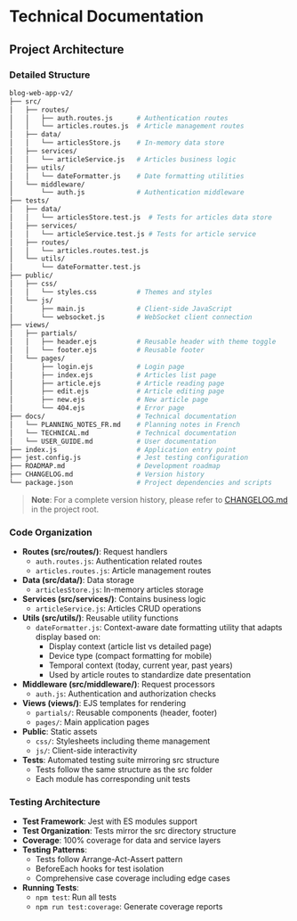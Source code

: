 # Technical Documentation

## Project Architecture

### Detailed Structure
```bash
blog-web-app-v2/
├── src/
│   ├── routes/
│   │   ├── auth.routes.js      # Authentication routes
│   │   └── articles.routes.js  # Article management routes
│   ├── data/
│   │   └── articlesStore.js    # In-memory data store
│   ├── services/
│   │   └── articleService.js   # Articles business logic
│   ├── utils/
│   │   └── dateFormatter.js    # Date formatting utilities
│   └── middleware/
│       └── auth.js             # Authentication middleware
├── tests/
│   ├── data/
│   │   └── articlesStore.test.js  # Tests for articles data store
│   ├── services/
│   │   └── articleService.test.js # Tests for article service
│   ├── routes/
│   │   └── articles.routes.test.js
│   └── utils/
│       └── dateFormatter.test.js
├── public/
│   ├── css/
│   │   └── styles.css          # Themes and styles
│   └── js/
│       ├── main.js             # Client-side JavaScript
│       └── websocket.js        # WebSocket client connection
├── views/
│   ├── partials/
│   │   ├── header.ejs          # Reusable header with theme toggle
│   │   └── footer.ejs          # Reusable footer
│   └── pages/
│       ├── login.ejs           # Login page
│       ├── index.ejs           # Articles list page
│       ├── article.ejs         # Article reading page
│       ├── edit.ejs            # Article editing page
│       ├── new.ejs             # New article page
│       └── 404.ejs             # Error page
├── docs/                       # Technical documentation
│   └── PLANNING_NOTES_FR.md    # Planning notes in French
│   └── TECHNICAL.md            # Technical documentation
│   └── USER_GUIDE.md           # User documentation
├── index.js                    # Application entry point
├── jest.config.js              # Jest testing configuration
├── ROADMAP.md                  # Development roadmap
├── CHANGELOG.md                # Version history
└── package.json                # Project dependencies and scripts
```

> **Note**: For a complete version history, please refer to [CHANGELOG.md](../CHANGELOG.md) in the project root.

### Code Organization
- **Routes (src/routes/)**: Request handlers
  - `auth.routes.js`: Authentication related routes
  - `articles.routes.js`: Article management routes
- **Data (src/data/)**: Data storage
  - `articlesStore.js`: In-memory articles storage
- **Services (src/services/)**: Contains business logic
  - `articleService.js`: Articles CRUD operations
- **Utils (src/utils/)**: Reusable utility functions
  - `dateFormatter.js`: Context-aware date formatting utility that adapts display based on:
    - Display context (article list vs detailed page)
    - Device type (compact formatting for mobile)
    - Temporal context (today, current year, past years)
    - Used by article routes to standardize date presentation
- **Middleware (src/middleware/)**: Request processors
  - `auth.js`: Authentication and authorization checks
- **Views (views/)**: EJS templates for rendering
  - `partials/`: Reusable components (header, footer)
  - `pages/`: Main application pages
- **Public**: Static assets
  - `css/`: Stylesheets including theme management
  - `js/`: Client-side interactivity
- **Tests**: Automated testing suite mirroring src structure
  - Tests follow the same structure as the src folder
  - Each module has corresponding unit tests

### Testing Architecture
- **Test Framework**: Jest with ES modules support
- **Test Organization**: Tests mirror the src directory structure
- **Coverage**: 100% coverage for data and service layers
- **Testing Patterns**: 
  - Tests follow Arrange-Act-Assert pattern
  - BeforeEach hooks for test isolation
  - Comprehensive case coverage including edge cases
- **Running Tests**:
  - `npm test`: Run all tests
  - `npm run test:coverage`: Generate coverage reports